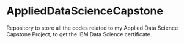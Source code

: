 # AppliedDataScienceCapstone
Repository to store all the codes related to my Applied Data Science Capstone Project, to get the IBM Data Science certificate.

